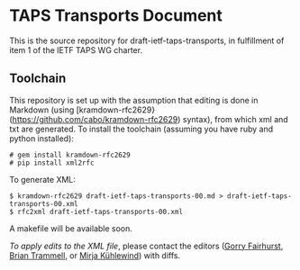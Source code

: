 # TAPS Transports Document

This is the source repository for draft-ietf-taps-transports, in fulfillment of item 1 of the IETF TAPS WG charter.

## Toolchain

This repository is set up with the assumption that editing is done in Markdown (using [kramdown-rfc2629}(https://github.com/cabo/kramdown-rfc2629) syntax), from which xml and txt are generated. To install the toolchain (assuming you have ruby and python installed):

```
# gem install kramdown-rfc2629
# pip install xml2rfc
```

To generate XML: 

```
$ kramdown-rfc2629 draft-ietf-taps-transports-00.md > draft-ietf-taps-transports-00.xml
$ rfc2xml draft-ietf-taps-transports-00.xml
```

A makefile will be available soon.

*To apply edits to the XML file*, please contact the editors ([Gorry Fairhurst](mailto:gorry@erg.abdn.ac.uk), [Brian Trammell](mailto:ietf@trammell.ch), or [Mirja Kühlewind](mailto:mirjak@tik.ee.ethz.ch)) with diffs.
